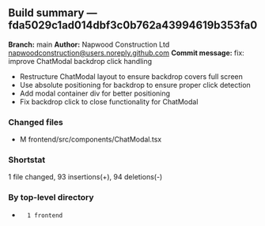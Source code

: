 ## Build summary — fda5029c1ad014dbf3c0b762a43994619b353fa0

**Branch:** main **Author:** Napwood Construction Ltd <napwoodconstruction@users.noreply.github.com>
**Commit message:** fix: improve ChatModal backdrop click handling

- Restructure ChatModal layout to ensure backdrop covers full screen
- Use absolute positioning for backdrop to ensure proper click detection
- Add modal container div for better positioning
- Fix backdrop click to close functionality for ChatModal

### Changed files

- M frontend/src/components/ChatModal.tsx

### Shortstat

1 file changed, 93 insertions(+), 94 deletions(-)

### By top-level directory

-       1 frontend
